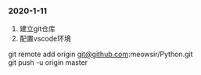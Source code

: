 ### 2020-1-11
1. 建立git仓库
2. 配置vscode环境

git remote add origin git@github.com:meowsir/Python.git  
git push -u origin master  